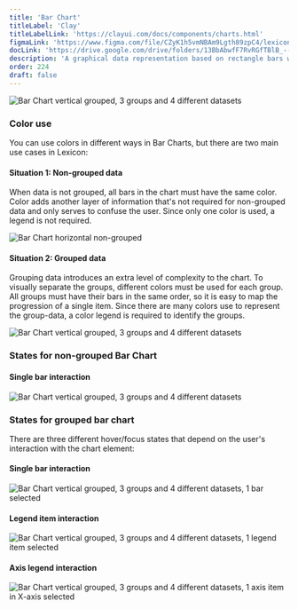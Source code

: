 ```yaml
---
title: 'Bar Chart'
titleLabel: 'Clay'
titleLabelLink: 'https://clayui.com/docs/components/charts.html'
figmaLink: 'https://www.figma.com/file/CZyK1h5vmNBAm9Lgth89zpC4/lexicon-charts?node-id=254%3A0'
docLink: 'https://drive.google.com/drive/folders/13BbAbwfF7RvRGfTBlB_--vX5Oqn4jZq8?usp=sharing'
description: 'A graphical data representation based on rectangle bars with proportional lengths and heights.'
order: 224
draft: false
---
```


![Bar Chart vertical grouped, 3 groups and 4 different datasets](/images/lexicon/charts-12.png)

### Color use

You can use colors in different ways in Bar Charts, but there are two main use cases in Lexicon:

#### Situation 1: Non-grouped data

When data is not grouped, all bars in the chart must have the same color.
Color adds another layer of information that's not required for non-grouped data and only serves to confuse the user. Since only one color is used, a legend is not required.

![Bar Chart horizontal non-grouped](/images/lexicon/charts-10.png)

#### Situation 2: Grouped data

Grouping data introduces an extra level of complexity to the chart. To visually separate the groups, different colors must be used for each group. All groups must have their bars in the same order, so it is easy to map the progression of a single item.
Since there are many colors use to represent the group-data, a color legend is required to identify the groups.

![Bar Chart vertical grouped, 3 groups and 4 different datasets](/images/lexicon/charts-12.png)

### States for non-grouped Bar Chart

#### Single bar interaction

![Bar Chart vertical grouped, 3 groups and 4 different datasets](/images/lexicon/charts-11.png)

### States for grouped bar chart

There are three different hover/focus states that depend on the user's interaction with the chart element:

#### Single bar interaction

![Bar Chart vertical grouped, 3 groups and 4 different datasets, 1 bar selected](/images/lexicon/charts-13.png)

#### Legend item interaction

![Bar Chart vertical grouped, 3 groups and 4 different datasets, 1 legend item selected](/images/lexicon/charts-14.png)

#### Axis legend interaction

![Bar Chart vertical grouped, 3 groups and 4 different datasets, 1 axis item in X-axis selected](/images/lexicon/charts-15.png)
